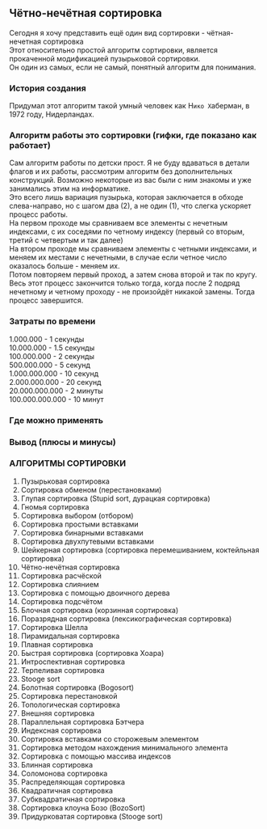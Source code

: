 ## Чётно-нечётная сортировка
Сегодня я хочу представить ещё один вид сортировки - чётная-нечетная сортировка
<br>
Этот относительно простой алгоритм сортировки, является прокаченной модификацией пузырьковой сортировки.
<br>
Он один из самых, если не самый, понятный алгоритм для понимания. 

### История создания
Придумал этот алгоритм такой умный человек как Н`ико Х`аберман, в 1972 году, Нидерландах.

### Алгоритм работы это сортировки (гифки, где показано как работает)
Сам алгоритм работы по детски прост. Я не буду вдаваться в детали флагов и их работы, рассмотрим алгоритм без дополнительных конструкций. Возможно некоторые из вас были с ним знакомы и уже занимались этим на информатике.
<br>
Это всего лишь вариация пузырька, которая заключается в обходе слева-направо, но с шагом два (2), а не один (1), что слегка ускоряет процесс работы.
<br>
На первом проходе мы сравниваем все элементы с нечетным индексами, с их соседями по четному индексу (первый со вторым, третий с четвертым и так далее)
<br>
На втором проходе мы сравниваем элементы с четными индексами, и меняем их местами с нечетными, в случае если четное число оказалось больше - меняем их. 
<br>
Потом повторяем первый проход, а затем снова второй и так по кругу.
<br>
Весь этот процесс закончится только тогда, когда после 2 подряд нечетному и четному проходу - не произойдёт никакой замены. Тогда процесс завершится.


### Затраты по времени
1.000.000 - 1 секунды
<br>
10.000.000 - 1.5 секунды
<br>
100.000.000 - 2 секунды
<br>
500.000.000 - 5 секунд
<br>
1.000.000.000 - 10 секунд
<br>
2.000.000.000 - 20 секунд
<br>
20.000.000.000 - 2 минуты
<br>
100.000.000.000 - 10 минут

### Где можно применять

### Вывод (плюсы и минусы)

### АЛГОРИТМЫ СОРТИРОВКИ
1. Пузырьковая сортировка
2. Сортировка обменом (перестановками)
3. Глупая сортировка (Stupid sort, дурацкая сортировка)
4. Гномья сортировка
5. Сортировка выбором (отбором)
6. Сортировка простыми вставками
7. Сортировка бинарными вставками
8. Сортировка двухпутевыми вставками
9. Шейкерная сортировка (сортировка перемешиванием, коктейльная сортировка)
10. Чётно-нечётная сортировка
11. Сортировка расчёской
12. Сортировка слиянием
13. Сортировка с помощью двоичного дерева
14. Сортировка подсчётом
15. Блочная сортировка (корзинная сортировка)
16. Поразрядная сортировка (лексикографическая сортировка)
17. Сортировка Шелла
18. Пирамидальная сортировка
19. Плавная сортировка
20. Быстрая сортировка (сортировка Хоара)
21. Интроспективная сортировка
22. Терпеливая сортировка
23. Stooge sort
24. Болотная сортировка (Bogosort)
25. Сортировка перестановкой
26. Топологическая сортировка
27. Внешняя сортировка
28. Параллельная сортировка Бэтчера
29. Индексная сортировка
30. Сортировка вставками со сторожевым элементом
31. Сортировка методом нахождения минимального элемента
32. Сортировка с помощью массива индексов
33. Блинная сортировка
34. Соломонова сортировка
35. Распределяющая сортировка
36. Квадратичная сортировка
37. Субквадратичная сортировка
38. Сортировка клоуна Бозо (BozoSort)
39. Придурковатая сортировка (Stooge sort)
